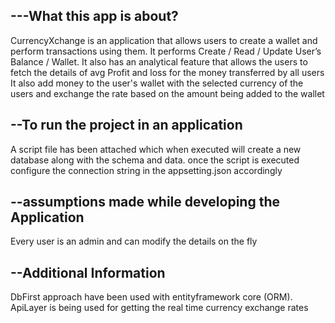 ---What this app is about?
--
CurrencyXchange is an application that allows users to create a wallet and perform transactions using them.
It performs Create / Read / Update User’s Balance / Wallet.
It also has an analytical feature that allows the users to fetch the details of avg Profit and loss for the money transferred by all users 
It also add money to the user's wallet with the selected currency of the users and exchange the rate based on the amount being added to the wallet


--To run the project in an application
--
A script file has been attached which when executed will create a new database along with the schema and data.
once the script is executed configure the connection string in the appsetting.json accordingly

--assumptions made while developing the Application
--
Every user is an admin and can modify the details on the fly

--Additional Information
--
DbFirst approach have been used with entityframework core (ORM).
ApiLayer is being used for getting the real time currency exchange rates

